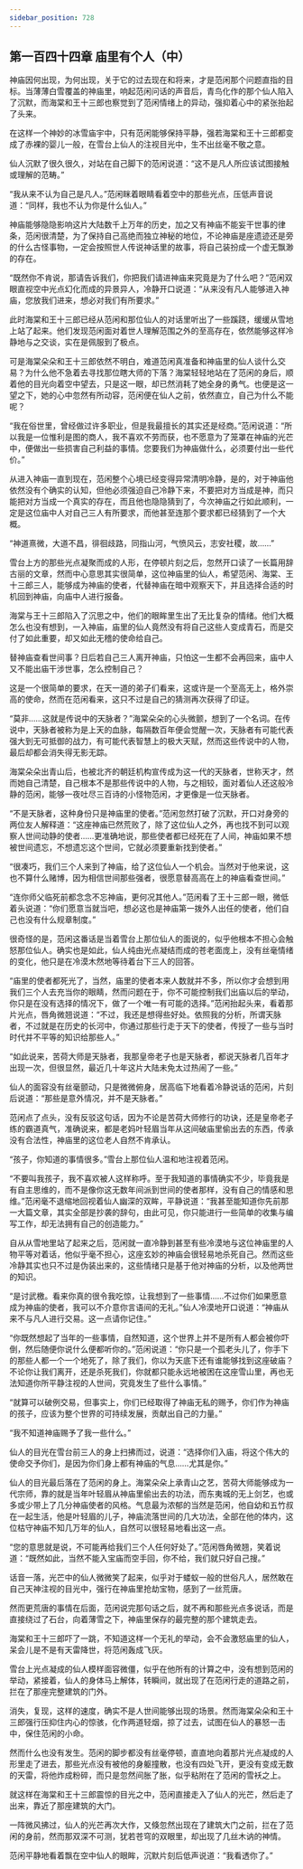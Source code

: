 ```yaml
---
sidebar_position: 728
---
```


## 第一百四十四章 **庙里有个人（中）**

神庙因何出现，为何出现，关于它的过去现在和将来，才是范闲那个问题直指的目标。当薄薄白雪覆盖的神庙里，响起范闲问话的声音后，青鸟化作的那个仙人陷入了沉默，而海棠和王十三郎也察觉到了范闲情绪上的异动，强抑着心中的紧张抬起了头来。

在这样一个神妙的冰雪庙宇中，只有范闲能够保持平静，强若海棠和王十三郎都变成了赤裸的婴儿一般，在雪台上仙人的注视目光中，生不出丝毫不敬之意。

仙人沉默了很久很久，对站在自己脚下的范闲说道：“这不是凡人所应该试图接触或理解的范畴。”

“我从来不认为自己是凡人。”范闲眯着眼睛看着空中的那些光点，压低声音说道：“同样，我也不认为你是什么仙人。”

神庙能够隐隐影响这片大陆数千上万年的历史，加之又有神庙不能妄干世事的律条，范闲很清楚，为了保持自己高绝而独立神秘的地位，不论神庙是座遗迹还是旁的什么古怪事物，一定会按照世人传说神话里的故事，将自己装扮成一个虚无飘渺的存在。

“既然你不肯说，那请告诉我们，你把我们请进神庙来究竟是为了什么吧？”范闲双眼直视空中光点幻化而成的异景异人，冷静开口说道：“从来没有凡人能够进入神庙，您放我们进来，想必对我们有所要求。”

此时海棠和王十三郎已经从范闲和那位仙人的对话里听出了一些蹊跷，缓缓从雪地上站了起来。他们发现范闲面对着世人理解范围之外的至高存在，依然能够这样冷静地与之交谈，实在是佩服到了极点。

可是海棠朵朵和王十三郎依然不明白，难道范闲真准备和神庙里的仙人谈什么交易？为什么他不急着去寻找那位瞎大师的下落？海棠轻轻地站在了范闲的身后，顺着他的目光向着空中望去，只是这一眼，却已然消耗了她全身的勇气。也便是这一望之下，她的心中忽然有所动容，范闲便在仙人之前，依然直立，自己为什么不能呢？

“我在俗世里，曾经做过许多职业，但是我最擅长的其实还是经商。”范闲说道：“所以我是一位惟利是图的商人，我不喜欢不劳而获，也不愿意为了笼罩在神庙的光芒中，便做出一些损害自己利益的事情。您要我们为神庙做什么，必须要付出一些代价。”

从进入神庙一直到现在，范闲整个心境已经变得异常清明冷静，是的，对于神庙他依然没有个确实的认知，但他必须强迫自己冷静下来，不要把对方当成是神，而只能把对方当成一个真实的存在，而且他也隐隐猜到了，今次神庙之行如此顺利，一定是这位庙中人对自己三人有所要求，而他甚至连那个要求都已经猜到了一个大概。

“神道熹微，大道不昌，徘徊歧路，同指山河，气愤风云，志安社稷，故……”

雪台上方的那些光点凝聚而成的人形，在停顿片刻之后，忽然开口读了一长篇用辞古丽的文章，然而中心意思其实很简单，这位神庙里的仙人，希望范闲、海棠、王十三郎三人，能够成为神庙的使者，代替神庙在暗中观察天下，并且选择合适的时机回到神庙，向庙中人进行报备。

海棠与王十三郎陷入了沉思之中，他们的眼眸里生出了无比复杂的情绪。他们大概怎么也没有想到，一入神庙，庙里的仙人竟然没有将自己这些人变成青石，而是交付了如此重要，却又如此无稽的使命给自己。

替神庙查看世间事？日后若自己三人离开神庙，只怕这一生都不会再回来，庙中人又不能出庙干涉世事，怎么控制自己？

这是一个很简单的要求，在天一道的弟子们看来，这或许是一个至高无上，格外崇高的使命，然而在范闲看来，这只不过是自己的猜测再次获得了印证。

“莫非……这就是传说中的天脉者？”海棠朵朵的心头微颤，想到了一个名词。在传说中，天脉者被称为是上天的血脉，每隔数百年便会觉醒一次，天脉者有可能代表强大到无可抵御的战力，有可能代表智慧上的极大天赋，然而这些传说中的人物，最后却都会消失得无影无踪。

海棠朵朵出青山后，也被北齐的朝廷机构宣传成为这一代的天脉者，世称天才，然而她自己清楚，自己根本不是那些传说中的人物，与之相较，面对着仙人还这般冷静的范闲，能够一夜吐尽三百诗的小怪物范闲，才更像是一位天脉者。

“不是天脉者，这种身份只是神庙里的使者。”范闲忽然打破了沉默，开口对身旁的两位友人解释道：“这座神庙已然荒败了，除了这位仙人之外，再也找不到可以观察人世间动静的使者……更准确地说，那些使者都已经死在了人间，神庙如果不想被世间遗忘，不想遗忘这个世间，它就必须要重新找到使者。”

“很凑巧，我们三个人来到了神庙，给了这位仙人一个机会。当然对于他来说，这也不算什么赌博，因为相信世间那些强者，很愿意替高高在上的神庙看查世间。”

“连你师父临死前都念念不忘神庙，更何况其他人。”范闲看了王十三郎一眼，微低着头说道：“你们愿意当就当吧，想必这也是神庙第一拨外人出任的使者，他们自己也没有什么规章制度。”

很奇怪的是，范闲这番话是当着雪台上那位仙人的面说的，似乎他根本不担心会触怒那位仙人。确实也是如此，仙人纯由光点凝结而成的苍老面庞上，没有丝毫情绪的变化，他只是在冷漠木然地等待着台下三人的回答。

“庙里的使者都死光了，当然，庙里的使者本来人数就并不多，所以你才会想到用我们三个人去充当你的眼睛，然而问题在于，你不可能控制我们出庙以后的举动，你只是在没有选择的情况下，做了一个唯一有可能的选择。”范闲抬起头来，看着那片光点，唇角微翘说道：“不过，我还是想得些好处。依照我的分析，所谓天脉者，不过就是在历史的长河中，你通过那些行走于天下的使者，传授了一些与当时时代并不平等的知识给那些人。”

“如此说来，苦荷大师是天脉者，我那皇帝老子也是天脉者，都说天脉者几百年才出现一次，但很显然，最近几十年这片大陆未免太过热闹了一些。”

仙人的面容没有丝毫颤动，只是微微俯身，居高临下地看着冷静说话的范闲，片刻后说道：“那些是意外情况，并不是天脉者。”

范闲点了点头，没有反驳这句话，因为不论是苦荷大师修行的功诀，还是皇帝老子练的霸道真气，准确说来，都是老妈叶轻眉当年从这间破庙里偷出去的东西，传承没有合法性，神庙里的这位老人自然不肯承认。

“孩子，你知道的事情很多。”雪台上那位仙人温和地注视着范闲。

“不要叫我孩子，我不喜欢被人这样称呼。至于我知道的事情确实不少，毕竟我是有自主思维的，而不是像你这无数年间派到世间的使者那样，没有自己的情感和思维。”范闲毫不退缩地回视着仙人幽深的双眸，平静说道：“我甚至能知道你先前那一大篇文章，其实全部是抄袭的辞句，由此可见，你只能进行一些简单的收集与编写工作，却无法拥有自己的创造能力。”

自从从雪地里站了起来之后，范闲就一直冷静到甚至有些冷漠地与这位神庙里的人物平等对着话，他似乎毫不担心，这座玄妙的神庙会很轻易地杀死自己。然而这些冷静其实也只不过是伪装出来的，这些情绪只是基于他对神庙的分析，以及他两世的知识。

“是讨武檄。看来你真的很令我吃惊，让我想到了一些事情……不过你们如果愿意成为神庙的使者，我可以不介意你言语间的无礼。”仙人冷漠地开口说道：“神庙从来不与凡人进行交易。这一点请你记住。”

“你既然想起了当年的一些事情，自然知道，这个世界上并不是所有人都会被你吓倒，然后随便你说什么便都听你的。”范闲说道：“你只是一个孤老头儿了，你手下的那些人都一个一个地死了，除了我们，你以为天底下还有谁能够找到这座破庙？不论你让我们离开，还是杀死我们，你就都只能永远地被困在这座雪山里，再也无法知道你所平静注视的人世间，究竟发生了些什么事情。”

“就算可以破例交易，但事实上，你们已经取得了神庙无私的赐予，你们作为神庙的孩子，应该为整个世界的可持续发展，贡献出自己的力量。”

“我不知道神庙赐予了我一些什么。”

仙人的目光在雪台前三人的身上扫拂而过，说道：“选择你们入庙，将这个伟大的使命交予你们，是因为你们身上都有神庙的气息……尤其是你。”

仙人的目光最后落在了范闲的身上。海棠朵朵上承青山之艺，苦荷大师能够成为一代宗师，靠的就是当年叶轻眉从神庙里偷出去的功法，而东夷城的无上剑艺，也或多或少带上了几分神庙使者的风格。气息最为浓郁的当然是范闲，他自幼和五竹叔在一起生活，他是叶轻眉的儿子，神庙流落世间的几大功法，全部在他的体内，这位枯守神庙不知几万年的仙人，自然可以很轻易地看出这一点。

“您的意思就是说，不可能再给我们三个人任何好处了。”范闲唇角微翘，笑着说道：“既然如此，当然不能入宝庙而空手回，你不给，我们就只好自己搜。”

话音一落，光芒中的仙人微微笑了起来，似乎对于蝼蚁一般的世俗凡人，居然敢在自己天神注视的目光中，强行在神庙里抢劫宝物，感到了一丝荒唐。

然而更荒唐的事情在后面，范闲说完那句话之后，就不再和那些光点多说话，而是直接绕过了石台，向着薄雪之下，神庙里保存的最完整的那个建筑走去。

海棠和王十三郎吓了一跳，不知道这样一个无礼的举动，会不会激怒庙里的仙人，呆会儿是不是有天雷降世，将范闲轰成飞灰。

雪台上光点凝成的仙人模样面容微僵，似乎在他所有的计算之中，没有想到范闲的举动，紧接着，仙人的身体马上解体，转瞬间，就出现了在范闲行走的道路之前，拦在了那座完整建筑的门外。

消失，复现，这样的速度，确实不是人世间能够出现的场景。然而海棠朵朵和王十三郎强行压抑住内心的惊骇，化作两道轻烟，掠了过去，试图在仙人的暴怒一击中，保住范闲的小命。

然而什么也没有发生。范闲的脚步都没有丝毫停顿，直直地向着那片光点凝成的人形里走了进去，那些光点没有被他的身躯撞散，也没有四处飞开，更没有变成无数的天雷，将他炸成粉碎，而只是忽然间胀了胀，似乎粘附在了范闲的雪袄之上。

就这样在海棠和王十三郎震惊的目光之中，范闲直接走入了仙人的光芒，然后走了出来，靠近了那座建筑的大门。

一阵微风拂过，仙人的光芒再次大作，又倏忽然出现在了建筑大门之前，拦在了范闲的身前，然而那双深不可测，犹若苍穹的双眼里，却出现了几丝木讷的神情。

范闲平静地看着飘在空中仙人的眼眸，沉默片刻后低声说道：“我看透你了。”

